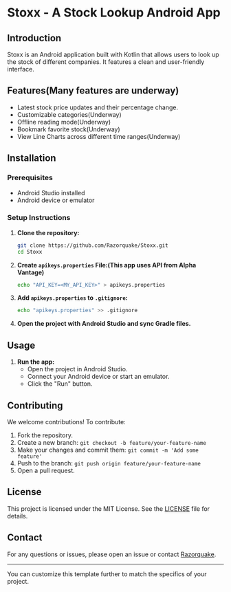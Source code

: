 # Stoxx - A Stock Lookup Android App

## Introduction
Stoxx is an Android application built with Kotlin that allows users to look up the stock of different companies. It features a clean and user-friendly interface.

## Features(Many features are underway)
- Latest stock price updates and their percentage change.
- Customizable categories(Underway)
- Offline reading mode(Underway)
- Bookmark favorite stock(Underway)
- View Line Charts across different time ranges(Underway)

## Installation

### Prerequisites
- Android Studio installed
- Android device or emulator

### Setup Instructions

1. **Clone the repository:**
    ```sh
    git clone https://github.com/Razorquake/Stoxx.git
    cd Stoxx
    ```

2. **Create `apikeys.properties` File:(This app uses API from Alpha Vantage)**
    ```sh
    echo "API_KEY=<MY_API_KEY>" > apikeys.properties
    ```

3. **Add `apikeys.properties` to `.gitignore`:**
    ```sh
    echo "apikeys.properties" >> .gitignore
    ```

4. **Open the project with Android Studio and sync Gradle files.**

## Usage

1. **Run the app:**
    - Open the project in Android Studio.
    - Connect your Android device or start an emulator.
    - Click the "Run" button.

## Contributing
We welcome contributions! To contribute:

1. Fork the repository.
2. Create a new branch: `git checkout -b feature/your-feature-name`
3. Make your changes and commit them: `git commit -m 'Add some feature'`
4. Push to the branch: `git push origin feature/your-feature-name`
5. Open a pull request.

## License
This project is licensed under the MIT License. See the [LICENSE](LICENSE) file for details.

## Contact
For any questions or issues, please open an issue or contact [Razorquake](https://github.com/Razorquake).

---

You can customize this template further to match the specifics of your project.
